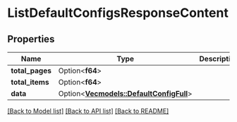 # ListDefaultConfigsResponseContent

## Properties

Name | Type | Description | Notes
------------ | ------------- | ------------- | -------------
**total_pages** | Option<**f64**> |  | [optional]
**total_items** | Option<**f64**> |  | [optional]
**data** | Option<[**Vec<models::DefaultConfigFull>**](DefaultConfigFull.md)> |  | [optional]

[[Back to Model list]](../README.md#documentation-for-models) [[Back to API list]](../README.md#documentation-for-api-endpoints) [[Back to README]](../README.md)


